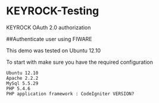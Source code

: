 # KEYROCK-Testing

KEYROCK OAuth 2.0 authorization

##Authenticate user using FIWARE

This demo was tested on Ubuntu 12.10

To start with make sure you have the required configuration

```
Ubuntu 12.10
Apache 2.2.2
MySql 5.5.29
PHP 5.4.6
PHP application framework : CodeIgniter VERSION? 

```


